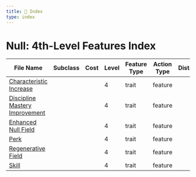 ```yaml
---
title: 📑 Index
type: index
---
```


# Null: 4th-Level Features Index

| File Name                                                               | Subclass | Cost | Level | Feature Type | Action Type | Distance | Target |
| ----------------------------------------------------------------------- | -------- | ---- | ----- | ------------ | ----------- | -------- | ------ |
| [Characteristic Increase](../Characteristic%20Increase)                 |          |      | 4     | trait        | feature     |          |        |
| [Discipline Mastery Improvement](../Discipline%20Mastery%20Improvement) |          |      | 4     | trait        | feature     |          |        |
| [Enhanced Null Field](../Enhanced%20Null%20Field)                       |          |      | 4     | trait        | feature     |          |        |
| [Perk](../Perk)                                                         |          |      | 4     | trait        | feature     |          |        |
| [Regenerative Field](../Regenerative%20Field)                           |          |      | 4     | trait        | feature     |          |        |
| [Skill](../Skill)                                                       |          |      | 4     | trait        | feature     |          |        |
